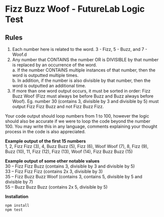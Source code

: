 # Fizz Buzz Woof - FutureLab Logic Test

## Rules

1. Each number here is related to the word. 3 - Fizz, 5 - Buzz, and 7 - Woof.d
2. Any number that CONTAINS the number OR is DIVISIBLE by that number is replaced by an occurrence of the word.<br>
    a. If the number CONTAINS multiple instances of that number, then the word is outputted multiple times.  
    b. In addition, if the number is also divisible by that number, then the word is outputted an additional time.
3. If more than one word output occurs, it must be sorted in order: Fizz Buzz Woof (Fizz must always be before Buzz and Buzz always before Woof). Eg. number 30 (contains 3, divisible by 3 and divisible by 5) must output Fizz Fizz Buzz and not Fizz Buzz Fizz.

Your code output should loop numbers from 1 to 100, however the logic should also be accurate if we were to loop the code beyond the number 100. You may write this in any language, comments explaining your thought process in the code is also appreciated.

**Example output of the first 15 numbers**  
1, 2, Fizz Fizz (3), 4, Buzz Buzz (5), Fizz (6), Woof Woof (7), 8, Fizz (9), Buzz (10), 11, Fizz (12), Fizz (13), Woof (14), Fizz Buzz Buzz (15)

**Example output of some other notable values**  
30 – Fizz Fizz Buzz (contains 3, divisible by 3 and divisible by 5)  
33 – Fizz Fizz Fizz (contains 2x 3, divisible by 3)  
35 – Fizz Buzz Buzz Woof (contains 3, contains 5, divisible by 5 and divisible by 7)  
55 – Buzz Buzz Buzz (contains 2x 5, divisible by 5)  

**Installation**  
```
npm install  
npm test
```
